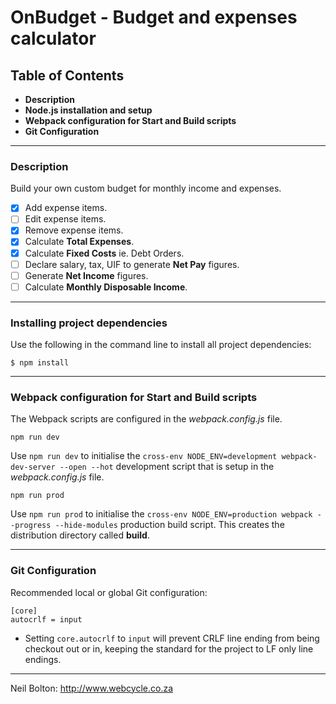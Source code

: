 # OnBudget - Budget and expenses calculator

## Table of Contents

* **Description**
* **Node.js installation and setup**
* **Webpack configuration for Start and Build scripts**
* **Git Configuration**


***

### Description

Build your own custom budget for monthly income and expenses.

- [x] Add expense items.
- [ ] Edit expense items.
- [x] Remove expense items.
- [x] Calculate **Total Expenses**.
- [x] Calculate **Fixed Costs** ie. Debt Orders.
- [ ] Declare salary, tax, UIF to generate **Net Pay** figures.
- [ ] Generate **Net Income** figures.
- [ ] Calculate **Monthly Disposable Income**.

***

### Installing project dependencies

Use the following in the command line to install all project dependencies:

```
$ npm install
```

***

### Webpack configuration for Start and Build scripts

The Webpack scripts are configured in the *webpack.config.js* file.

```
npm run dev
```
Use `npm run dev` to initialise the `cross-env NODE_ENV=development webpack-dev-server --open --hot` development script that is setup in the *webpack.config.js* file.

```
npm run prod
```
Use `npm run prod` to initialise the `cross-env NODE_ENV=production webpack --progress --hide-modules` production build script. This creates the distribution directory called **build**.

***

### Git Configuration

Recommended local or global Git configuration:

```
[core]
autocrlf = input
```

- Setting `core.autocrlf` to `input` will prevent CRLF line ending from being checkout out or in, keeping the standard for the project to LF only line endings.

***

Neil Bolton: http://www.webcycle.co.za
